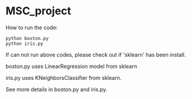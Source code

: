 # MSC_project


How to run the code:

```
python boston.py
python iris.py
```

If can not run above codes, please check out if 'sklearn' has been install. 

boston.py uses LinearRegression model from sklearn

iris.py uses KNeighborsClassifier from sklearn. 

See more details in boston.py and iris.py. 

